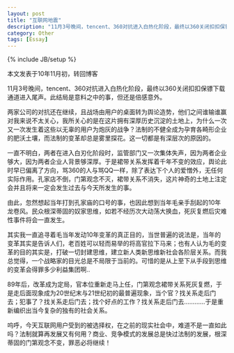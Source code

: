 ```yaml
---
layout: post
title: "互联网地震"
description: "11月3号晚间，tencent、360对抗进入白热化阶段，最终以360关闭扣扣保镖下载通道进入尾声"
category: Other
tags: [Essay]
---
```

{% include JB/setup %}

本文发表于10年11月初，转回博客

11月3号晚间，tencent、360对抗进入白热化阶段，最终以360关闭扣扣保镖下载通道进入尾声。此结局是意料之中的事，但还是倍感意外。

两家公司的对抗还在继续，且战场由用户的桌面转为舆论造势，他们之间谁输谁赢对我来说不太关心，我所关心的是在这片拥有深厚历史沉淀的土地上，为什么一次又一次发生着这些以无辜的用户为炮灰的战争？法制的不健全成为孕育各畸形企业的肥沃土壤，而法制的变革却总是雾里探花。这一切都是有深层次的原因的。<!-- more -->

一直不明白，两者在进入白刃化阶段时，监管部门又一次集体失声，因为两者企业够大，因为两者企业人背景够深厚。于是裙带关系发挥着千年不变的效应，舆论此时早已偏离了方向，骂360的人与骂QQ一样，除了表达下个人的爱憎外，无任何实际作用。孔家店不倒，门第观念不灭，裙带关系不消失，这片神奇的土地上注定会并且将来一定会发生过去与今天所发生的事。

由此，忽然想起当年打到孔家庙的口号的事，也因此想到当年毛亲手刮起的10年龙卷风。民众根深蒂固的奴家思维，如若不经历次大动荡大换血，死灰复燃后灾难性事件将会一直发生。

其实我一直追寻着毛当年发动10年变革的真正目的，当世普遍的说法是，当年的变革其实是告诉人们，老百姓可以轻而易举的将高官拉下马来；也有人认为毛的变革的目的其实是，打破一切封建思维，建立新人类新思维新社会各阶层关系。而我总觉得，一个战略家的目光总是不局限于当前的。可惜的是从上至下从手段到思维的变革会得罪多少利益集团啊..

89年后，改革成为定局，官本位重新走马上任，门第观念裙带关系死灰复燃，于是走后面现象成为20世纪末与21世纪初的最普遍现象，当个官？找关系走后门去；犯事了？找关系走后门去；找个好点的工作？找关系走后门去…………于是重新编织出当今复杂的独有的社会关系。

呜呼，今天互联网用户受到的被选择权，在之前的现实社会中，难道不是一直如此吗？法制就算再发展又有何用？商业、竞争模式的发展总是快过法制的发展，根深蒂固的门第观念不变，罪恶必将继续！
